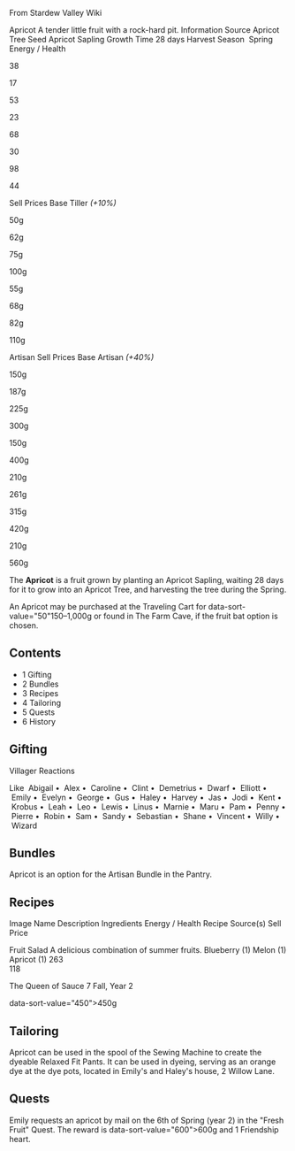 From Stardew Valley Wiki

Apricot A tender little fruit with a rock-hard pit. Information Source Apricot Tree Seed Apricot Sapling Growth Time 28 days Harvest Season  Spring Energy / Health

38

17

53

23

68

30

98

44

Sell Prices Base Tiller *(+10%)*

50g

62g

75g

100g

55g

68g

82g

110g

Artisan Sell Prices Base Artisan *(+40%)*

150g

187g

225g

300g

150g

400g

210g

261g

315g

420g

210g

560g

The **Apricot** is a fruit grown by planting an Apricot Sapling, waiting 28 days for it to grow into an Apricot Tree, and harvesting the tree during the Spring.

An Apricot may be purchased at the Traveling Cart for data-sort-value="50"150–1,000g or found in The Farm Cave, if the fruit bat option is chosen.

## Contents

- 1 Gifting
- 2 Bundles
- 3 Recipes
- 4 Tailoring
- 5 Quests
- 6 History

## Gifting

Villager Reactions

Like  Abigail •  Alex •  Caroline •  Clint •  Demetrius •  Dwarf •  Elliott •  Emily •  Evelyn •  George •  Gus •  Haley •  Harvey •  Jas •  Jodi •  Kent •  Krobus •  Leah •  Leo •  Lewis •  Linus •  Marnie •  Maru •  Pam •  Penny •  Pierre •  Robin •  Sam •  Sandy •  Sebastian •  Shane •  Vincent •  Willy •  Wizard

## Bundles

Apricot is an option for the Artisan Bundle in the Pantry.

## Recipes

Image Name Description Ingredients Energy / Health Recipe Source(s) Sell Price

Fruit Salad A delicious combination of summer fruits. Blueberry (1) Melon (1) Apricot (1) 263  
118

The Queen of Sauce 7 Fall, Year 2

data-sort-value="450"&gt;450g

## Tailoring

Apricot can be used in the spool of the Sewing Machine to create the dyeable Relaxed Fit Pants. It can be used in dyeing, serving as an orange dye at the dye pots, located in Emily's and Haley's house, 2 Willow Lane.

## Quests

Emily requests an apricot by mail on the 6th of Spring (year 2) in the "Fresh Fruit" Quest. The reward is data-sort-value="600"&gt;600g and 1 Friendship heart.